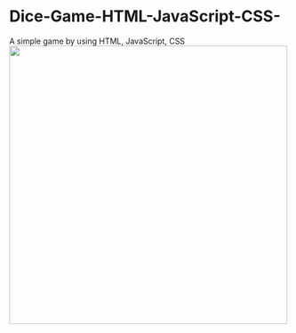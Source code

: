# Dice-Game-HTML-JavaScript-CSS-
A simple game by using HTML, JavaScript, CSS
 <img src = "http://g.recordit.co/GmTPNIck2X.gif" width = 500> <br>
